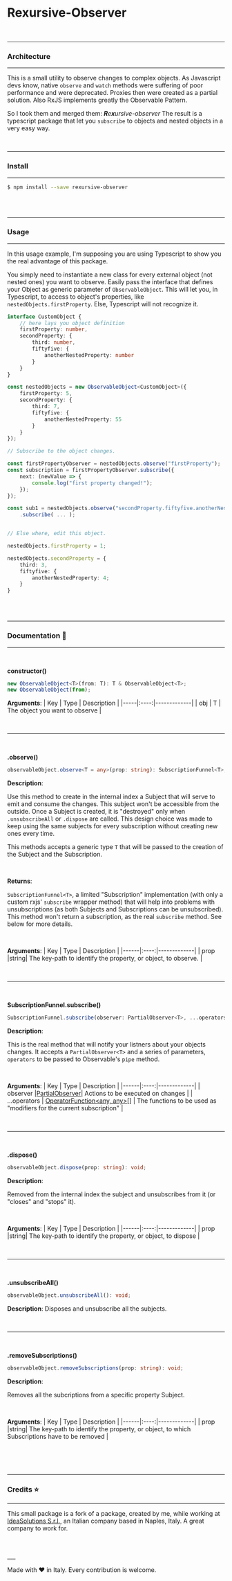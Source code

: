 # Rexursive-Observer

<br>

___
### Architecture
___

This is a small utility to observe changes to complex objects.
As Javascript devs know, native `observe` and `watch` methods were suffering of poor performance and were deprecated. Proxies then were created as a partial solution. Also RxJS implements greatly the Observable Pattern.

So I took them and merged them: _**R**e**x**ursive-observer_
The result is a typescript package that let you `subscribe` to objects and nested objects in a very easy way.

<br>

___
### Install
___

```sh
$ npm install --save rexursive-observer
```

<br>
<br>

___
### Usage
___

In this usage example, I'm supposing you are using Typescript to show you the real advantage of this package.

You simply need to instantiate a new class for every external object (not nested ones) you want to observe. Easily pass the interface that defines your Object as generic parameter of `ObservableObject`. This will let you, in Typescript, to access to object's properties, like
`nestedObjects.firstProperty`. Else, Typescript will not recognize it.

```typescript
interface CustomObject {
	// here lays you object definition
	firstProperty: number,
	secondProperty: {
		third: number,
		fiftyfive: {
			anotherNestedProperty: number
		}
	}
}

const nestedObjects = new ObservableObject<CustomObject>({
	firstProperty: 5,
	secondProperty: {
		third: 7,
		fiftyfive: {
			anotherNestedProperty: 55
		}
	}
});

// Subscribe to the object changes.

const firstPropertyObserver = nestedObjects.observe("firstProperty");
const subscription = firstPropertyObserver.subscribe({
	next: (newValue => {
		console.log("first property changed!");
	});
});

const sub1 = nestedObjects.observe("secondProperty.fiftyfive.anotherNestedProperty")
	.subscribe( ... );


// Else where, edit this object.

nestedObjects.firstProperty = 1;

nestedObjects.secondProperty = {
	third: 3,
	fiftyfive: {
		anotherNestedProperty: 4;
	}
}
```

<br>
<br>

___
### Documentation 📃
___
<br>

**constructor()**

```typescript
new ObservableObject<T>(from: T): T & ObservableObject<T>;
new ObservableObject(from);
```

**Arguments**:
| Key | Type | Description |
|-----|:----:|-------------|
| obj | T    | The object you want to observe |

<br>

___

<br>

**.observe()**

```typescript
observableObject.observe<T = any>(prop: string): SubscriptionFunnel<T>;
```

**Description**:

Use this method to create in the internal index a Subject that will serve to emit and consume the changes. This subject won't be accessible from the outside.
Once a Subject is created, it is "destroyed" only when `.unsubscribeAll` or `.dispose` are called.
This design choice was made to keep using the same subjects for every subscription without creating new ones every time.

This methods accepts a generic type `T` that will be passed to the creation of the Subject and the Subscription.

<br>

**Returns**:

`SubscriptionFunnel<T>`, a limited "Subscription" implementation (with only a custom rxjs' `subscribe` wrapper method) that will help into problems with unsubscriptions (as both Subjects and Subscriptions can be unsubscribed).
This method won't return a subscription, as the real `subscribe` method.
See below for more details.

<br>

**Arguments**:
| Key  | Type | Description |
|------|:----:|-------------|
| prop |string| The key-path to identify the property, or object, to observe. |

<br>

___
<br>


**SubscriptionFunnel.subscribe()**

```typescript
SubscriptionFunnel.subscribe(observer: PartialObserver<T>, ...operators: OperatorFunction<any, any>[]): void;
```

**Description**:

This is the real method that will notify your listners about your objects changes.
It accepts a `PartialObserver<T>` and a series of parameters, `operators` to be passed to Observable's `pipe` method.

<br>

**Arguments**:
| Key  | Type | Description |
|------|:----:|-------------|
| observer |[PartialObserver<T>](https://rxjs.dev/api/index/type-alias/PartialObserver)| Actions to be executed on changes |
| ...operators | [OperatorFunction<any, any>[]](https://rxjs.dev/api/index/interface/OperatorFunction) | The functions to be used as "modifiers for the current subscription" |

<br>

___
<br>

**.dispose()**

```typescript
observableObject.dispose(prop: string): void;
```

**Description**:

Removed from the internal index the subject and unsubscribes from it (or "closes" and "stops" it).

<br>

**Arguments**:
| Key  | Type | Description |
|------|:----:|-------------|
| prop |string| The key-path to identify the property, or object, to dispose |

<br>

___
<br>

**.unsubscribeAll()**

```typescript
observableObject.unsubscribeAll(): void;
```

**Description**:
Disposes and unsubscribe all the subjects.


<br>

___
<br>

**.removeSubscriptions()**

```typescript
observableObject.removeSubscriptions(prop: string): void;
```

**Description**:

Removes all the subcriptions from a specific property Subject.

<br>

**Arguments**:
| Key  | Type | Description |
|------|:----:|-------------|
| prop |string| The key-path to identify the property, or object, to which Subscriptions have to be removed |

<br>
<br>
<br>

___
### Credits ⭐
___
This small package is a fork of a package, created by me, while working at [IdeaSolutions S.r.l.](http://www.ideasolutions.it/), an Italian company based in Naples, Italy. A great company to work for.

<br>
<br>
___

Made with ❤ in Italy.
Every contribution is welcome.
